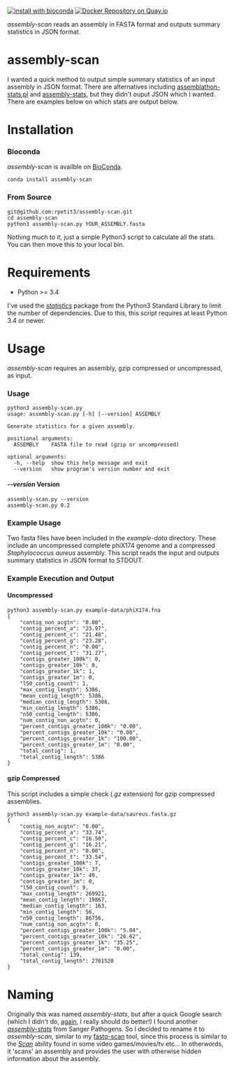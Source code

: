 [![install with bioconda](https://img.shields.io/badge/install%20with-bioconda-brightgreen.svg?style=flat-square)](http://bioconda.github.io/recipes/assembly-scan/README.html) 
[![Docker Repository on Quay.io](https://quay.io/repository/biocontainers/assembly-scan/status "Docker Repository on Quay.io")](https://quay.io/repository/biocontainers/assembly-scan)


*assembly-scan* reads an assembly in FASTA format and outputs summary statistics in JSON format.

# assembly-scan
I wanted a quick method to output simple summary statistics of an input assembly in JSON format. There are alternatives including [assemblathon-stats.pl](https://github.com/ucdavis-bioinformatics/assemblathon2-analysis) and [assembly-stats](https://github.com/sanger-pathogens/assembly-stats), but they didn't ouput JSON which I wanted. There are examples below on which stats are output below.

# Installation
### Bioconda
*assembly-scan* is availble on [BioConda](https://bioconda.github.io/recipes/assembly-scan/README.html).
```
conda install assembly-scan
```

### From Source
```
git@github.com:rpetit3/assembly-scan.git
cd assembly-scan
python3 assembly-scan.py YOUR_ASSEMBLY.fasta
```
Nothing much to it, just a simple Python3 script to calculate all the stats. You can then move this to your local bin.

# Requirements
* Python >= 3.4 

I've used the [*statistics*](https://docs.python.org/3/library/statistics.html) package from the Python3 Standard Library to limit the number of dependencies. Due to this, this script requires at least Python 3.4 or newer.

# Usage
*assembly-scan* requires an assembly, gzip compressed or uncompressed, as input. 

### Usage
```
python3 assembly-scan.py
usage: assembly-scan.py [-h] [--version] ASSEMBLY

Generate statistics for a given assembly.

positional arguments:
  ASSEMBLY    FASTA file to read (gzip or uncompressed)

optional arguments:
  -h, --help  show this help message and exit
  --version   show program's version number and exit
```

#### *--version* Version
```
assembly-scan.py --version
assembly-scan.py 0.2
```

### Example Usage
Two fasta files have been included in the *example-data* directory. These include an uncompressed complete phiX174 genome and a compressed *Staphylococcus aureus* assembly. This script reads the input and outputs summary statistics in JSON format to STDOUT.

### Example Execution and Output
#### Uncompressed
```
python3 assembly-scan.py example-data/phiX174.fna
{
    "contig_non_acgtn": "0.00",
    "contig_percent_a": "23.97",
    "contig_percent_c": "21.48",
    "contig_percent_g": "23.28",
    "contig_percent_n": "0.00",
    "contig_percent_t": "31.27",
    "contigs_greater_100k": 0,
    "contigs_greater_10k": 0,
    "contigs_greater_1k": 1,
    "contigs_greater_1m": 0,
    "l50_contig_count": 1,
    "max_contig_length": 5386,
    "mean_contig_length": 5386,
    "median_contig_length": 5386,
    "min_contig_length": 5386,
    "n50_contig_length": 5386,
    "num_contig_non_acgtn": 0,
    "percent_contigs_greater_100k": "0.00",
    "percent_contigs_greater_10k": "0.00",
    "percent_contigs_greater_1k": "100.00",
    "percent_contigs_greater_1m": "0.00",
    "total_contig": 1,
    "total_contig_length": 5386
}
```

#### gzip Compressed
This script includes a simple check (*.gz* extension) for gzip compressed assemblies.
```
python3 assembly-scan.py example-data/saureus.fasta.gz
{
    "contig_non_acgtn": "0.00",
    "contig_percent_a": "33.74",
    "contig_percent_c": "16.50",
    "contig_percent_g": "16.21",
    "contig_percent_n": "0.00",
    "contig_percent_t": "33.54",
    "contigs_greater_100k": 7,
    "contigs_greater_10k": 37,
    "contigs_greater_1k": 49,
    "contigs_greater_1m": 0,
    "l50_contig_count": 9,
    "max_contig_length": 269921,
    "mean_contig_length": 19867,
    "median_contig_length": 163,
    "min_contig_length": 56,
    "n50_contig_length": 86756,
    "num_contig_non_acgtn": 0,
    "percent_contigs_greater_100k": "5.04",
    "percent_contigs_greater_10k": "26.62",
    "percent_contigs_greater_1k": "35.25",
    "percent_contigs_greater_1m": "0.00",
    "total_contig": 139,
    "total_contig_length": 2761520
}
```

# Naming
Originally this was named *assembly-stats*, but after a quick Google search (which I didn't do, [again](https://github.com/rpetit3/fastq-scan#naming), I really should do better!) I found another [*assembly-stats*](https://github.com/sanger-pathogens/assembly-stats) from Sanger Pathogens. So I decided to rename it to *assembly-scan*, similar to my [fastq-scan](https://github.com/rpetit3/fastq-scan) tool, since this process is similar to the [*Scan*](
https://tvtropes.org/pmwiki/pmwiki.php/Main/EnemyScan) ability found in some video games/movies/tv etc... In otherwords, it 'scans' an assembly and provides the user with otherwise hidden information about the assembly.

